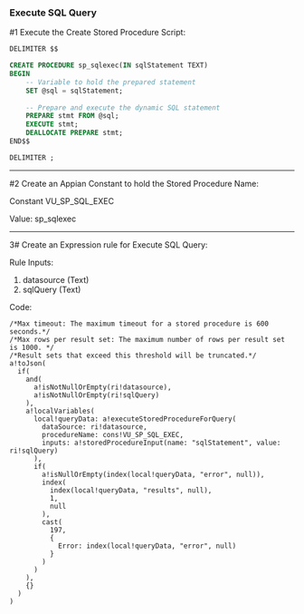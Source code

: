 ### Execute SQL Query

#1 Execute the Create Stored Procedure Script:

```sql
DELIMITER $$

CREATE PROCEDURE sp_sqlexec(IN sqlStatement TEXT)
BEGIN
    -- Variable to hold the prepared statement
    SET @sql = sqlStatement;
    
    -- Prepare and execute the dynamic SQL statement
    PREPARE stmt FROM @sql;
    EXECUTE stmt;
    DEALLOCATE PREPARE stmt;
END$$

DELIMITER ;
```

---

#2 Create an Appian Constant to hold the Stored Procedure Name:
	
Constant
VU_SP_SQL_EXEC

Value: sp_sqlexec

---

3# Create an Expression rule for Execute SQL Query:

Rule Inputs:
1. datasource (Text)
2. sqlQuery (Text)

Code:
```apex 
/*Max timeout: The maximum timeout for a stored procedure is 600 seconds.*/
/*Max rows per result set: The maximum number of rows per result set is 1000. */
/*Result sets that exceed this threshold will be truncated.*/
a!toJson(
  if(
    and(
      a!isNotNullOrEmpty(ri!datasource),
      a!isNotNullOrEmpty(ri!sqlQuery)
    ),
    a!localVariables(
      local!queryData: a!executeStoredProcedureForQuery(
        dataSource: ri!datasource,
        procedureName: cons!VU_SP_SQL_EXEC,
        inputs: a!storedProcedureInput(name: "sqlStatement", value: ri!sqlQuery)
      ),
      if(
        a!isNullOrEmpty(index(local!queryData, "error", null)),
        index(
          index(local!queryData, "results", null),
          1,
          null
        ),
        cast(
          197,
          {
            Error: index(local!queryData, "error", null)
          }
        )
      )
    ),
    {}
  )
)
```
